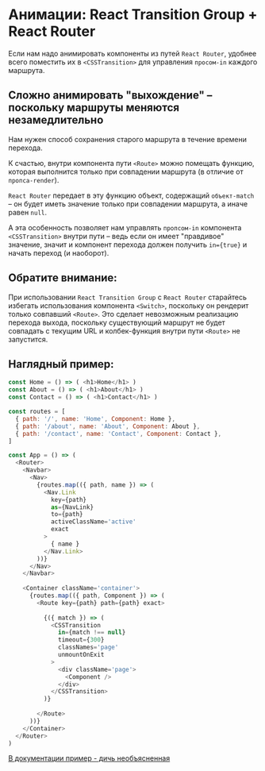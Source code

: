 # Анимации: React Transition Group + React Router

Если нам надо анимировать компоненты из путей `React Router`, удобнее всего поместить их в `<CSSTransition>` для управления `просом-in` каждого маршрута. 

## Сложно анимировать "выхождение" – поскольку маршруты меняются незамедлительно
Нам нужен способ сохранения старого маршрута в течение времени перехода. 

К счастью, внутри компонента пути `<Route>` можно помещать функцию, которая выполнится только при совпадении маршрута (в отличие от `пропса-render`). 

`React Router` передает в эту функцию объект, содержащий `объект-match` – он будет иметь значение только при совпадении маршрута, а иначе равен `null`. 

А эта особенность позволяет нам управлять `пропсом-in` компонента `<CSSTransition>` внутри пути – ведь если он имеет "правдивое" значение, значит и компонент перехода должен получить `in={true}` и начать переход (и наоборот).

## Обратите внимание: 
При использовании `React Transition Group` с `React Router` старайтесь избегать использования компонента `<Switch>`, поскольку он рендерит только совпавший `<Route>`. Это сделает невозможным реализацию перехода выхода, поскольку существующий маршрут не будет совпадать с текущим URL и колбек-функция внутри пути `<Route>` не запустится.

## Наглядный пример: 
```javascript
const Home = () => ( <h1>Home</h1> )
const About = () => ( <h1>About</h1> )
const Contact = () => ( <h1>Contact</h1> )

const routes = [
  { path: '/', name: 'Home', Component: Home },
  { path: '/about', name: 'About', Component: About },
  { path: '/contact', name: 'Contact', Component: Contact },
]

const App = () => (
  <Router>
    <Navbar>
      <Nav>
        {routes.map(({ path, name }) => (
          <Nav.Link
            key={path}
            as={NavLink}
            to={path}
            activeClassName='active'
            exact
          >
            { name }
          </Nav.Link>
        ))}
      </Nav>
    </Navbar>
    
    <Container className='container'>
      {routes.map(({ path, Component }) => (
        <Route key={path} path={path} exact>
        
          {({ match }) => (
            <CSSTransition
              in={match !== null}
              timeout={300}
              classNames='page'
              unmountOnExit
            >
              <div className='page'>
                <Component />
              </div>
            </CSSTransition>
          )}
          
        </Route>
      ))}
    </Container>
  </Router>
)
```

[В документации пример - дичь необъясненная](https://reactcommunity.org/react-transition-group/with-react-router)
